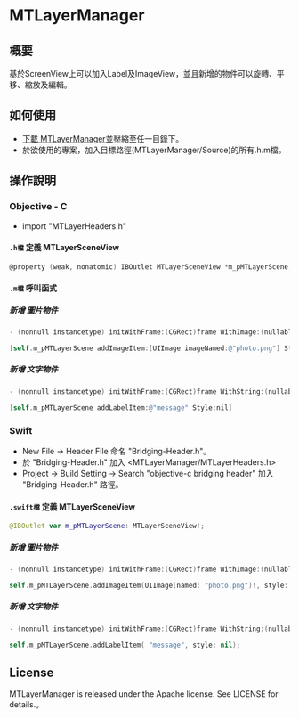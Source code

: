 # MTLayerManager 

## 概要

基於ScreenView上可以加入Label及ImageView，並且新增的物件可以旋轉、平移、縮放及編輯。

## 如何使用

- [下載 MTLayerManager](https://github.com/iMittap/MTLayerManager/archive/develop.zip)並壓縮至任一目錄下。
- 於欲使用的專案，加入目標路徑(MTLayerManager/Source)的所有.h.m檔。

## 操作說明

### Objective - C

- import "MTLayerHeaders.h"

#### `.h檔` 定義 MTLayerSceneView

```objective-c
@property (weak, nonatomic) IBOutlet MTLayerSceneView *m_pMTLayerScene;
```

#### `.m檔` 呼叫函式

##### 新增 圖片物件

```objective-c
- (nonnull instancetype) initWithFrame:(CGRect)frame WithImage:(nullable UIImage *)pImg;
```

```objective-c
[self.m_pMTLayerScene addImageItem:[UIImage imageNamed:@"photo.png"] Style:nil];
```

##### 新增 文字物件

```objective-c
- (nonnull instancetype) initWithFrame:(CGRect)frame WithString:(nullable NSString *)pstrText;
```

```objective-c
[self.m_pMTLayerScene addLabelItem:@"message" Style:nil]
```

### Swift

- New File -> Header File 命名 "Bridging-Header.h"。
- 於 "Bridging-Header.h" 加入 <MTLayerManager/MTLayerHeaders.h>
- Project -> Build Setting -> Search "objective-c bridging header" 加入 "Bridging-Header.h" 路徑。

#### `.swift檔` 定義 MTLayerSceneView

```swift
@IBOutlet var m_pMTLayerScene: MTLayerSceneView!;
```

##### 新增 圖片物件

```objective-c
- (nonnull instancetype) initWithFrame:(CGRect)frame WithImage:(nullable UIImage *)pImg;
```

```swift
self.m_pMTLayerScene.addImageItem(UIImage(named: "photo.png")!, style: nil);
```

##### 新增 文字物件

```objective-c
- (nonnull instancetype) initWithFrame:(CGRect)frame WithString:(nullable NSString *)pstrText;
```

```swift
self.m_pMTLayerScene.addLabelItem( "message", style: nil);
```


## License
MTLayerManager is released under the Apache license. See LICENSE for details.。
